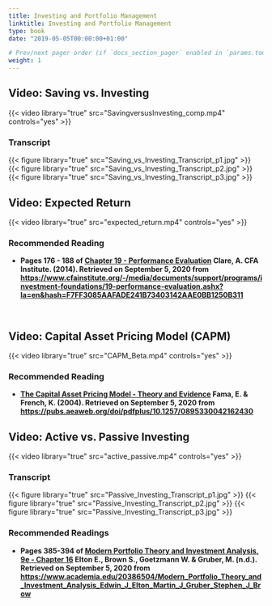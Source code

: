```yaml
---
title: Investing and Portfolio Management 
linktitle: Investing and Portfolio Management 
type: book
date: "2019-05-05T00:00:00+01:00"

# Prev/next pager order (if `docs_section_pager` enabled in `params.toml`)
weight: 1
---
```


## Video: Saving vs. Investing
{{< video library="true" src="SavingversusInvesting_comp.mp4" controls="yes" >}}

### Transcript
{{< figure library="true" src="Saving_vs_Investing_Transcript_p1.jpg" >}}
{{< figure library="true" src="Saving_vs_Investing_Transcript_p2.jpg" >}}
{{< figure library="true" src="Saving_vs_Investing_Transcript_p3.jpg" >}}


## Video: Expected Return
{{< video library="true" src="expected_return.mp4" controls="yes" >}}

### Recommended Reading

* **Pages 176 - 188 of [Chapter 19 - Performance Evaluation](https://www.cfainstitute.org/-/media/documents/support/programs/investment-foundations/19-performance-evaluation.ashx?la=en&hash=F7FF3085AAFADE241B73403142AAE0BB1250B311) Clare, A. CFA Institute. (2014). Retrieved on September 5, 2020 from https://www.cfainstitute.org/-/media/documents/support/programs/investment-foundations/19-performance-evaluation.ashx?la=en&hash=F7FF3085AAFADE241B73403142AAE0BB1250B311**
</br>

## Video: Capital Asset Pricing Model (CAPM)
{{< video library="true" src="CAPM_Beta.mp4" controls="yes" >}}

### Recommended Reading

* **[The Capital Asset Pricing Model - Theory and Evidence](https://pubs.aeaweb.org/doi/pdfplus/10.1257/0895330042162430) Fama, E. & French, K. (2004). Retrieved on September 5, 2020 from https://pubs.aeaweb.org/doi/pdfplus/10.1257/0895330042162430**


## Video: Active vs. Passive Investing
{{< video library="true" src="active_passive.mp4" controls="yes" >}}

### Transcript
{{< figure library="true" src="Passive_Investing_Transcript_p1.jpg" >}}
{{< figure library="true" src="Passive_Investing_Transcript_p2.jpg" >}}
{{< figure library="true" src="Passive_Investing_Transcript_p3.jpg" >}}

### Recommended Readings

* **Pages 385-394 of [Modern Portfolio Theory and Investment Analysis, 9e - Chapter 16](https://www.academia.edu/20386504/Modern_Portfolio_Theory_and_Investment_Analysis_Edwin_J_Elton_Martin_J_Gruber_Stephen_J_Brow) Elton E., Brown S., Goetzmann W. & Gruber, M. (n.d.). Retrieved on September 5, 2020 from https://www.academia.edu/20386504/Modern_Portfolio_Theory_and_Investment_Analysis_Edwin_J_Elton_Martin_J_Gruber_Stephen_J_Brow**

